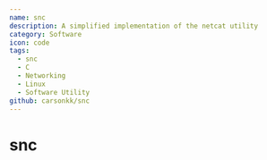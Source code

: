 ```yaml
---
name: snc
description: A simplified implementation of the netcat utility
category: Software
icon: code
tags:
  - snc
  - C
  - Networking
  - Linux
  - Software Utility
github: carsonkk/snc
---
```


# snc